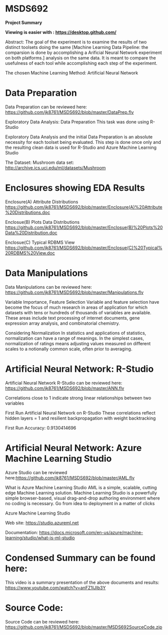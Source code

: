 # MSDS692
**Project Summary**

**Viewing is easier with : https://desktop.github.com/**

Abstract:
The goal of the experiment is to examine the results of two distinct toolsets doing the same [Machine Learning Data Pipeline: the comparsion is done by accomplishing a Arificial Neural Network experiment on both platforms.] analysis on the same data. It is meant to compare the usefulness of each tool while accomplishing each step of the experiment.

The chosen Machine Learning Method: Artificial Neural Network

# Data Preparation
Data Preparation can be reviewed here: https://github.com/jk8761/MSDS692/blob/master/DataPrep.flv

Exploratory Data Analysis: Data Preparation
                           This task was done using R-Studio

Exploratory Data Analysis and the initial Data Preparation is an absolute necessity for each toolset being evaluated. This step is done once only and the resulting clean data is used for R-Studio and Azure Machine Learning Studio

The Dataset: Mushroom data set:  http://archive.ics.uci.edu/ml/datasets/Mushroom

# Enclosures showing EDA Results
Enclosure(A) Attribute Distributions
 https://github.com/jk8761/MSDS692/blob/master/Enclosure(A)%20Attribute%20Distributions.doc

Enclosue(B) Plots Data Distributions
 https://github.com/jk8761/MSDS692/blob/master/Enclosue(B)%20Plots%20Data%20Distribution.doc
      
Enclosue(C) Typical RDBMS View
 https://github.com/jk8761/MSDS692/blob/master/Enclosue(C)%20Typical%20RDBMS%20View.doc

# Data Manipulations
Data Manipulations can be reviewed here: https://github.com/jk8761/MSDS692/blob/master/Manipulations.flv

Variable Importance, Feature Selection
Variable and feature selection have become the focus of much research in areas of application for which datasets with tens or hundreds of thousands of variables are available. These areas include text processing of internet documents, gene expression array analysis, and combinatorial chemistry.

Considering Normalization
In statistics and applications of statistics, normalization can have a range of meanings. In the simplest cases, normalization of ratings means adjusting values measured on different scales to a notionally common scale, often prior to averaging.

# Artificial Neural Network: R-Studio
Artificial Neural Network R-Studio can be reviewed here: https://github.com/jk8761/MSDS692/blob/master/ANN.flv

Correlations close to 1 indicate strong linear relationships between two variables

First Run Artificial Neural Network on R-Studio
These correlations reflect hidden layers = 1 and resilient backpropagation with weight backtracking 

First Run Accuracy: 0.9130414696

# Artificial Neural Network: Azure Machine Learning Studio
Azure Studio can be reviewed here:https://github.com/jk8761/MSDS692/blob/master/AML.flv

What is Azure Machine Learning Studio
AML is a simple, scalable, cutting edge Machine Learning solution. Machine Learning Studio is a powerfully simple browser-based, visual drag-and-drop authoring environment where no coding is necessary. Go from idea to deployment in a matter of clicks

Azure Machine Learning Studio

Web site: https://studio.azureml.net

Documentation: https://docs.microsoft.com/en-us/azure/machine-learning/studio/what-is-ml-studio


# Condensed Summary can be found here: 
This video is a summary presentation of the above documents and results: https://www.youtube.com/watch?v=anFZ1IJIb3Y

# Source Code: 
Source Code can be reviewed here: https://github.com/jk8761/MSDS692/blob/master/MSDS692SourceCode.zip


